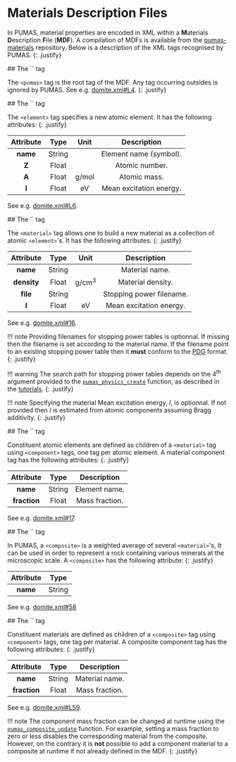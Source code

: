 # Materials Description Files

In PUMAS, material properties  are encoded in XML within a **M**aterials
**D**escription **F**ile (**MDF**). A compilation of MDFs is available from the
[pumas-materials](https://github.com/niess/pumas-materials) repository. Below is
a description of the XML tags recognised by PUMAS.
{: .justify}


<div markdown="1" class="shaded-box fancy">
## The `<pumas>` tag

The `<pumas>` tag is the root tag of the MDF. Any tag occurring outsides is
ignored by PUMAS. See e.g.
[domite.xml#L4](https://github.com/niess/pumas-materials/blob/master/mdf/examples/domite.xml#L4).
{: .justify}
</div>


<div markdown="1" class="shaded-box fancy">
## The `<element>` tag

The `<element>` tag specifies a new atomic element. It has the following
attributes:
{: .justify}

| Attribute | Type   | Unit  | Description             |
|:---------:|:------:|:-----:|:-----------------------:|
| **name**  | String |       | Element name (symbol).  |
| **Z**     | Float  |       | Atomic number.          |
| **A**     | Float  | g/mol | Atomic mass.            |
| **I**     | Float  | eV    | Mean excitation energy. |

See e.g. [domite.xml#L6](https://github.com/niess/pumas-materials/blob/master/mdf/examples/domite.xml#L6).
</div>


<div markdown="1" class="shaded-box fancy">
## The `<material>` tag

The `<material>` tag allows one to build a new material as a collection of
atomic `<element>`'s. It has the following attributes:
{: .justify}

| Attribute   | Type   | Unit             | Description             |
|:-----------:|:------:|:----------------:|:-----------------------:|
| **name**    | String |                  | Material name.          |
| **density** | Float  | g/cm<sup>3</sup> | Material density.       |
| **file**    | String |                  | Stopping power filename.|
| **I**       | Float  | eV               | Mean excitation energy. |

See e.g. [domite.xml#16](https://github.com/niess/pumas-materials/blob/master/mdf/examples/domite.xml#L16).

!!! note
    Providing filenames for stopping power tables is optionnal. If missing then
    the filename is set according to the material name. If the filename point to
    an existing stopping power table then it **must** conform to the
    [PDG](https://pdg.lbl.gov/2020/AtomicNuclearProperties/index.html) format.
    {: .justify}

!!! warning
    The search path for stopping power tables depends on the 4<sup>th</sup>
    argument provided to the [`pumas_physics_create`][API_1] function, as
    described in the
    [tutorials](tutorials.md#initialisation-and-finalisation-of-the-physics).
    {: .justify}

!!! note
    Specifying the material Mean excitation energy, $I$, is optionnal. If not
    provided then $I$ is estimated from atomic components assuming Bragg
    additivity.
    {: .justify}

</div>


<div markdown="1" class="shaded-box fancy">
## The `<material><component>` tag

Constituent atomic elements are defined as children of a `<material>` tag using
`<component>` tags, one tag per atomic element. A material component tag has
the following attributes:
{: .justify}

| Attribute    | Type   | Description    |
|:------------:|:------:|:--------------:|
| **name**     | String | Element name.  |
| **fraction** | Float  | Mass fraction. |

See e.g. [domite.xml#17](https://github.com/niess/pumas-materials/blob/master/mdf/examples/domite.xml#L17).

[API_1]: api/index.html##HEAD/group/physics/pumas_physics_create
</div>


<div markdown="1" class="shaded-box fancy">
## The `<composite>` tag

In PUMAS, a `<composite>` is a weighted average of several `<material>`'s, It
can be used in order to represent a rock containing various minerals at the
microscopic scale. A `<composite>` has the following attribute:
{: .justify}

| Attribute |  Type  |
|:---------:|:------:|
| **name**  | String |

See e.g. [domite.xml#58](https://github.com/niess/pumas-materials/blob/master/mdf/examples/domite.xml#L58)
</div>


<div markdown="1" class="shaded-box fancy">
## The `<composite><component>` tag

Constituent materials are defined as children of a `<composite>` tag using
`<component>` tags, one tag per material. A composite component tag has
the following attributes:
{: .justify}

| Attribute    | Type   | Description    |
|:------------:|:------:|:--------------:|
| **name**     | String | Material name. |
| **fraction** | Float  | Mass fraction. |

See e.g. [domite.xml#L59](https://github.com/niess/pumas-materials/blob/master/mdf/examples/domite.xml#L59).

!!! note
    The component mass fraction can be changed at runtime using the
    [`pumas_composite_update`][API_2] function. For example, setting a mass
    fraction to zero or less disables the corresponding material from the
    composite. However, on the contrary it is **not** possible to add a
    component material to a composite at runtime if not already defined in the
    MDF.
    {: .justify}

[API_2]: api/index.html##HEAD/group/physics/pumas_physics_composite_update
</div>

